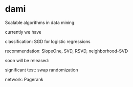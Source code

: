 dami
====

Scalable algorithms in data mining

currently we have 

classification: 
	SGD for logistic regressions
	
recommendation:
	SlopeOne, SVD, RSVD, neighborhood-SVD
	
soon will be released:

significant test:
	swap randomization

network:
	Pagerank
